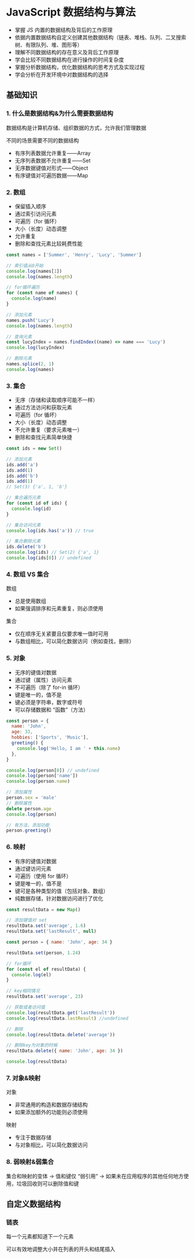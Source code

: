 # JavaScript 数据结构与算法

- 掌握 JS 内置的数据结构及背后的工作原理
- 依据内置数据结构自定义创建其他数据结构（链表、堆栈、队列、二叉搜索树、有限队列、堆、图形等）
- 理解不同数据结构的存在意义及背后工作原理
- 学会比较不同数据结构在进行操作的时间复杂度
- 掌握分析数据结构，优化数据结构的思考方式及实现过程
- 学会分析在开发环境中对数据结构的选择

## 基础知识

### 1. 什么是数据结构&为什么需要数据结构

数据结构是计算机存储、组织数据的方式，允许我们管理数据

不同的场景需要不同的数据结构

- 有序列表数据允许重复——Array
- 无序列表数据不允许重复——Set
- 无序数据键值对形式——Object
- 有序键值对可遍历数据——Map

### 2. 数组

- 保留插入顺序
- 通过索引访问元素
- 可遍历（for 循环）
- 大小（长度）动态调整
- 允许重复
- 删除和查找元素比较耗费性能

```javascript
const names = ['Summer', 'Henry', 'Lucy', 'Summer']

// 索引值从0开始
console.log(names[1])
console.log(names.length)

// for循环遍历
for (const name of names) {
  console.log(name)
}

// 添加元素
names.push('Lucy')
console.log(names.length)

// 查询元素
const lucyIndex = names.findIndex((name) => name === 'Lucy')
console.log(lucyIndex)

// 删除元素
names.splice(2, 1)
console.log(names)
```

### 3. 集合

- 无序（存储和读取顺序可能不一样）
- 通过方法访问和获取元素
- 可遍历（for 循坏）
- 大小（长度）动态调整
- 不允许重复（要求元素唯一）
- 删除和查找元素简单快捷

```javascript
const ids = new Set()

// 添加元素
ids.add('a')
ids.add(1)
ids.add('b')
ids.add(1)
// Set(3) {'a', 1, 'b'}

// 集合遍历元素
for (const id of ids) {
  console.log(id)
}

// 集合访问元素
console.log(ids.has('a')) // true

// 集合删除元素
ids.delete('b')
console.log(ids) // Set(2) {'a', 1}
console.log(ids[0]) // undefined
```

### 4. 数组 VS 集合

数组

- 总是使用数组
- 如果强调排序和元素重复，则必须使用

集合

- 仅在顺序无关紧要且仅要求唯一值时可用
- 与数组相比，可以简化数据访问（例如查找，删除）

### 5. 对象

- 无序的键值对数据
- 通过键（属性）访问元素
- 不可遍历（除了 for-in 循环）
- 键是唯一的，值不是
- 键必须是字符串，数字或符号
- 可以存储数据和 “函数”（方法）

```javascript
const person = {
  name: 'John',
  age: 33,
  hobbies: ['Sports', 'Music'],
  greeting() {
    console.log('Hello, I am ' + this.name)
  },
}

console.log(person[0]) // undefined
console.log(person['name'])
console.log(person.name)

// 添加属性
person.sex = 'male'
// 删除属性
delete person.age
console.log(person)

// 有方法，添加功能
person.greeting()
```

### 6. 映射

- 有序的键值对数据
- 通过键访问元素
- 可遍历（使用 for 循环）
- 键是唯一的，值不是
- 键可是各种类型的值（包括对象、数组）
- 纯数据存储，针对数据访问进行了优化

```javascript
const resultData = new Map()

// 添加键值对 set
resultData.set('average', 1.6)
resultData.set('lastResult', null)

const person = { name: 'John', age: 34 }

resultData.set(person, 1.24)

// for循环
for (const el of resultData) {
  console.log(el)
}

// key相同情况
resultData.set('average', 23)

// 获取或者访问值
console.log(resultData.get('lastResult'))
console.log(resultData.lastResult) //undefined

// 删除
console.log(resultData.delete('average'))

// 删除key为对象的时候
resultData.delete({ name: 'John', age: 34 })

console.log(resultData)
```

### 7. 对象&映射

对象

- 非常通用的构造和数据存储结构
- 如果添加额外的功能则必须使用

映射

- 专注于数据存储
- 与对象相比，可以简化数据访问

### 8. 弱映射&弱集合

集合和映射的变体 → 值和键仅 “弱引用” → 如果未在应用程序的其他任何地方使用，垃圾回收则可以删除值和键

## 自定义数据结构

### 链表

每一个元素都知道下一个元素

可以有效地调整大小并在列表的开头和结尾插入

```JavaScript

```
